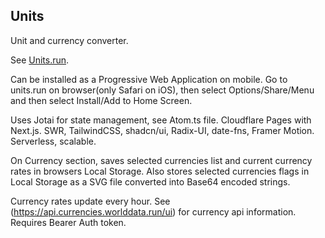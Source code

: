 ## Units

Unit and currency converter.

See [Units.run](https://units.run).

Can be installed as a Progressive Web Application on mobile. Go to units.run on browser(only Safari on iOS), then select Options/Share/Menu and then select Install/Add to Home Screen.

Uses Jotai for state management, see Atom.ts file.
Cloudflare Pages with Next.js. SWR, TailwindCSS, shadcn/ui, Radix-UI, date-fns, Framer Motion.
Serverless, scalable.

On Currency section, saves selected currencies list and current currency rates in browsers Local Storage.
Also stores selected currencies flags in Local Storage as a SVG file converted into Base64 encoded strings.

Currency rates update every hour.
See (https://api.currencies.worlddata.run/ui) for currency api information. Requires Bearer Auth token.
